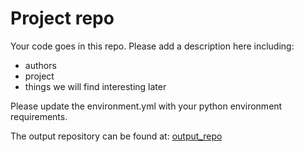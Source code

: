 # Project repo
Your code goes in this repo.
Please add a description here including: 
- authors
- project
- things we will find interesting later


Please update the environment.yml with your python environment requirements.


The output repository can be found at:
[output_repo](https://github.com/cadet/RDM-Example-Multi-State-Steric-Mass-Action-Output)
